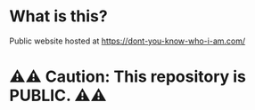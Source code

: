 # What is this?

Public website hosted at https://dont-you-know-who-i-am.com/

# ⚠️⚠️ Caution: This repository is PUBLIC. ⚠️⚠️

